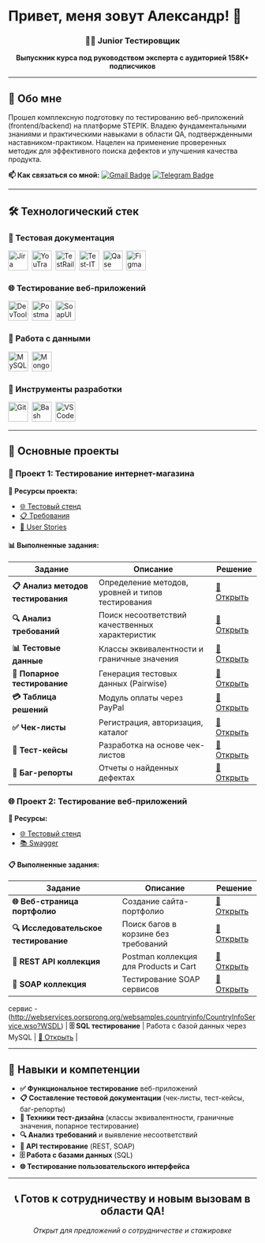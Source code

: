 # Привет, меня зовут Александр! 👋

<div align="center">

### 👨‍💻 Junior Тестировщик

**Выпускник курса под руководством эксперта с аудиторией 158К+ подписчиков**

</div>

---

## 🎯 Обо мне

Прошел комплексную подготовку по тестированию веб-приложений (frontend/backend) на платформе STEPIK. Владею фундаментальными знаниями и практическими навыками в области QA, подтвержденными наставником-практиком. Нацелен на применение проверенных методик для эффективного поиска дефектов и улучшения качества продукта.

**📫 Как связаться со мной:**
[![Gmail Badge](https://img.shields.io/badge/-alexander.tu.tu.tu@gmail.com-red?style=flat&logo=Gmail&logoColor=white)](mailto:qa.rusau@gmail.com)
[![Telegram Badge](https://img.shields.io/badge/-@Alexandrewv-blue?style=flat&logo=Telegram&logoColor=white)](https://t.me/Alexandrewv)

---

## 🛠 Технологический стек

### 📁 Тестовая документация
<div>
  <img src="https://cdn.jsdelivr.net/gh/devicons/devicon/icons/jira/jira-original.svg" title="Jira" alt="Jira" width="40" height="40"/>&nbsp;
  <img src="https://upload.wikimedia.org/wikipedia/commons/thumb/8/8d/YouTrack_Icon.svg/1024px-YouTrack_Icon.svg.png?20200803082248" title="YouTrack" alt="YouTrack" width="40" height="40"/>&nbsp;
  <img src="https://codahosted.io/packs/21236/unversioned/assets/LOGO/ba1091c59bab89cd2fd0f289622731fe16113d7b00905abe64759c313a4b73b76c1b0426076ed76cb74752234c734131df46992d5b8b48fc13e264240e4f7119f736cfeb64df36ded54b5cbf6198b9cadedf18dd0cac5c7dbcd16e6336c29363cd1292ba" title="TestRail" alt="TestRail" width="40" height="40"/>&nbsp;
  <img src="https://docs.testit.software/images/testit_logo_icon.png" title="Test-IT" alt="Test-IT" width="40" height="40"/>&nbsp;
  <img src="https://luna1.co/eb0187.png" title="Qase" alt="Qase" width="40" height="40"/>&nbsp;
  <img src="https://cdn.jsdelivr.net/gh/devicons/devicon/icons/figma/figma-original.svg" title="Figma" alt="Figma" width="40" height="40"/>&nbsp;
</div>

### 🌐 Тестирование веб-приложений
<div>
  <img src="https://d33wubrfki0l68.cloudfront.net/38b5c953a4667366685d55db55d057c86db1fc54/a0fdc/static/acae6b24d940347661ca901ea07f47c1/chrome-dev-logo-icon.png" title="Chrome DevTools" alt="DevTools" width="40" height="40"/>&nbsp;
  <img src="https://seeklogo.com/images/P/postman-logo-0087CA0D15-seeklogo.com.png" title="Postman" alt="Postman" width="40" height="40"/>&nbsp;
  <img src="https://static0.smartbear.co/smartbearbrand/media/images/home/soapui-icon.svg" title="SoapUI" alt="SoapUI" width="40" height="40"/>&nbsp;
</div>

### 💾 Работа с данными
<div>
  <img src="https://cdn.jsdelivr.net/gh/devicons/devicon/icons/mysql/mysql-original.svg" title="MySQL" alt="MySQL" width="40" height="40"/>&nbsp;
  <img src="https://cdn.jsdelivr.net/gh/devicons/devicon/icons/mongodb/mongodb-original.svg" title="MongoDB" alt="MongoDB" width="40" height="40"/>&nbsp;
</div>

### 🔧 Инструменты разработки
<div>
  <img src="https://cdn.jsdelivr.net/gh/devicons/devicon/icons/git/git-original.svg" title="Git" alt="Git" width="40" height="40"/>&nbsp;
  <img src="https://upload.wikimedia.org/wikipedia/commons/thumb/4/4b/Bash_Logo_Colored.svg/1024px-Bash_Logo_Colored.svg.png?20180723054350" title="Bash" alt="Bash" width="40" height="40"/>&nbsp;
  <img src="https://cdn.jsdelivr.net/gh/devicons/devicon/icons/vscode/vscode-original.svg" title="VS Code" alt="VS Code" width="40" height="40"/>&nbsp;
</div>

---

## 📂 Основные проекты

### 🛒 Проект 1: Тестирование интернет-магазина

**🔗 Ресурсы проекта:**
- [🌐 Тестовый стенд](https://intern.demoshopping.ru/)
- [📋 Требования](https://rusau.kaiten.ru/p/d/41216bb0-4764-4ee1-aa10-8ecb01ee9d06)
- [📖 User Stories](https://rusau.kaiten.ru/)

#### 📊 Выполненные задания:

| Задание | Описание | Решение |
|---------|----------|---------|
| **📋 Анализ методов тестирования** | Определение методов, уровней и типов тестирования | [🔗 Открыть](https://docs.google.com/spreadsheets/d/1g3Y7EsegNGoPmp6oTPTCGCZ-JR_760BvPAaLUg5wFWs/edit) |
| **🔍 Анализ требований** | Поиск несоответствий качественных характеристик | [🔗 Открыть](https://docs.google.com/spreadsheets/d/1S0DKFP0acND4mbgwhPpxPHfABvXEy-uA_2DUhRO32L4/edit) |
| **📊 Тестовые данные** | Классы эквивалентности и граничные значения | [🔗 Открыть](https://docs.google.com/spreadsheets/d/1R_6oob8QCgt5gPrp6MN9_6fbo94jbURJ9pS_TW7SJAg/edit) |
| **🎯 Попарное тестирование** | Генерация тестовых данных (Pairwise) | [🔗 Открыть](https://docs.google.com/spreadsheets/d/1GommSL8c9ez4fAID8U-X1s0V-UA-NywOECuMZZvToa4/edit) |
| **💳 Таблица решений** | Модуль оплаты через PayPal | [🔗 Открыть](https://docs.google.com/spreadsheets/d/1qpa9iJQKHOhTjWqt_779kWQNNo-KE4FyHun2n79qLv4/edit) |
| **✅ Чек-листы** | Регистрация, авторизация, каталог | [🔗 Открыть](https://docs.google.com/spreadsheets/d/1d0Hi4AbbxK38y6OfSzNJju7e5jqk9WvUIITDGprgmyc/edit) |
| **📝 Тест-кейсы** | Разработка на основе чек-листов | [🔗 Открыть](https://drive.google.com/file/d/1h0sErIYmPG2hBLJNE__2rIicptFrWm3T/view) |
| **🐛 Баг-репорты** | Отчеты о найденных дефектах | [🔗 Открыть](https://drive.google.com/drive/folders/18LKZwJEnYtcyAfXnHohmZerMvaInmnE-) |

### 🌐 Проект 2: Тестирование веб-приложений

**🔗 Ресурсы:**
- [🌐 Тестовый стенд](https://intern.demoshopping.ru/)
- [📚 Swagger](https://intern.demoshopping.ru/api-docs/)

#### 📋 Выполненные задания:

| Задание | Описание | Решение |
|---------|----------|---------|
| **🌐 Веб-страница портфолио** | Создание сайта-портфолио | [🔗 Открыть](https://drive.google.com/file/d/18Y8ZiY0Vac9hGUuNeNguklO_QqVUTjfp/view) |
| **🔍 Исследовательское тестирование** | Поиск багов в корзине без требований | [🔗 Открыть](https://drive.google.com/drive/folders/1Clxmfp0tHQeM_p2aE8UqQHcefTtJZMyT) |
| **🔄 REST API коллекция** | Postman коллекция для Products и Cart | [🔗 Открыть](https://www.postman.com/universal-capsule-3550342/workspace/s-workspace/collection/46600300-bf8f2411-e51b-416c-83cf-b4800fc7db0e) |
| **🔷 SOAP коллекция** | Тестирование SOAP сервисов | [🔗 Открыть](https://docs.google.com/spreadsheets/d/1GommSL8c9ez4fAID8U-X1s0V-UA-NywOECuMZZvToa4/edit) |
сервис - (http://webservices.oorsprong.org/websamples.countryinfo/CountryInfoService.wso?WSDL)
| **🗄️ SQL тестирование** | Работа с базой данных через MySQL | [🔗 Открыть](https://docs.google.com/spreadsheets/d/1GCyMGnsjZZrqgfET4iiHoz8YeNBEvBZ3WO59X18PKRw/edit) |


---

## 💼 Навыки и компетенции

- **✅ Функциональное тестирование** веб-приложений
- **📋 Составление тестовой документации** (чек-листы, тест-кейсы, баг-репорты)
- **🎨 Техники тест-дизайна** (классы эквивалентности, граничные значения, попарное тестирование)
- **🔍 Анализ требований** и выявление несоответствий
- **🤖 API тестирование** (REST, SOAP)
- **🗄️ Работа с базами данных** (SQL)
- **🌐 Тестирование пользовательского интерфейса**

---

<div align="center">

## 📞 Готов к сотрудничеству и новым вызовам в области QA!

*Открыт для предложений о сотрудничестве и стажировке*

</div>
